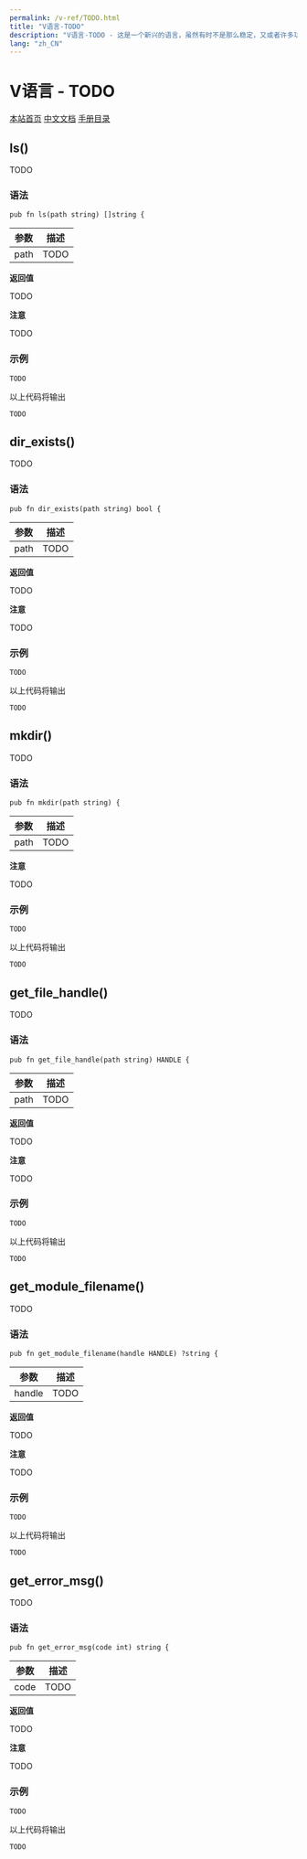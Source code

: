 ```yaml
---
permalink: /v-ref/TODO.html
title: "V语言-TODO"
description: "V语言-TODO - 这是一个新兴的语言，虽然有时不是那么稳定，又或者许多功能还在实现途中，但是你不得不相信开源社区的强大！它来了，它改变着！ —— V lang"
lang: "zh_CN"
---
```

# V语言 - TODO

[本站首页](/)
[中文文档](/docs.html)
[手册目录](/menu/v.html)

## ls()

TODO

### 语法

```
pub fn ls(path string) []string {
```

参数|描述
---|---
path|TODO

**返回值**

TODO

**注意**

TODO

### 示例

```
TODO
```

以上代码将输出

```
TODO
```

## dir_exists()

TODO

### 语法

```
pub fn dir_exists(path string) bool {
```

参数|描述
---|---
path|TODO

**返回值**

TODO

**注意**

TODO

### 示例

```
TODO
```

以上代码将输出

```
TODO
```

## mkdir()

TODO

### 语法

```
pub fn mkdir(path string) {
```

参数|描述
---|---
path|TODO

**注意**

TODO

### 示例

```
TODO
```

以上代码将输出

```
TODO
```

## get_file_handle()

TODO

### 语法

```
pub fn get_file_handle(path string) HANDLE {
```

参数|描述
---|---
path|TODO

**返回值**

TODO

**注意**

TODO

### 示例

```
TODO
```

以上代码将输出

```
TODO
```

## get_module_filename()

TODO

### 语法

```
pub fn get_module_filename(handle HANDLE) ?string {
```

参数|描述
---|---
handle|TODO

**返回值**

TODO

**注意**

TODO

### 示例

```
TODO
```

以上代码将输出

```
TODO
```

## get_error_msg()

TODO

### 语法

```
pub fn get_error_msg(code int) string {
```

参数|描述
---|---
code|TODO

**返回值**

TODO

**注意**

TODO

### 示例

```
TODO
```

以上代码将输出

```
TODO
```
<script src="/script.js"></script>